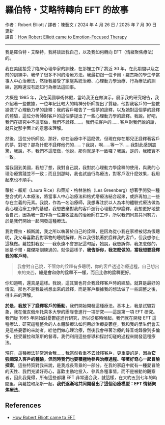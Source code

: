 # 羅伯特・艾略特轉向 EFT 的故事<br>
作者：Robert Elliott / 譯者：陳藝文 / 2024 年 4 月 26 日 / 2025 年 7 月 30 日更新<br>
譯自：[How Robert Elliott came to Emotion-Focused Therapy](https://youtube.com/watch?v=uTJh8PQKNco)

---

我是羅伯特・艾略特，我將談談我自己，以及我如何轉向 EFT（情緒聚焦療法）的。

我在美國接受了臨床心理學家的訓練，在那裡工作了將近 30 年，在此期間以及之前的訓練中，我學了很多不同的治療方法。我最初跟一位卡爾・羅杰斯的學生學當事人中心治療法，然後我接受了家庭系統治療、心理動力學治療、行為療法的訓練，當時還沒有認知行為療法這回事。

大概是 1985 年，我在英國學術休假，當時我正在做演示，展示我的研究報告，我介紹著一些數據，一位年紀比較大的精神分析師提出了質疑，他對我客戶的一些數據做了心理動力學的詮釋：我的客戶報告了一個夢的詮釋，以及她對這個夢的詮釋的體驗，這位分析師對客戶的這個夢提出了一些心理動力學的詮釋。我說，好吧，我們在研究中不這麼做，我們不詮釋……。我們把客戶的…… 客戶對我們說的話，就只從那字面上的意思來理解。

然後，這位分析師說，那好，你在治療中不這麼做，但現在你在那兒正詮釋著客戶的夢，對吧？那為什麼不詮釋他們的……？我說，啊……等一下……我對此感到震驚，我說，不，我們不這麼做，他說，那你就是不一致囉？我說，是的，我確實不一致。

當我回到美國，我想了想，我對自己說，我對於心理動力學詮釋的使用，與我的心理治療實踐並不一致；而且到那時，我也試過行為療法，對客戶沒什麼效果，我用起來也不順手。

蘿拉・賴斯（Laura Rice）和萊斯・格林伯格（Les Greenberg）想著手開發一種整合式的人本療法，將當事人中心治療法和格式塔療法結合起來，或許再加上一些存在主義的元素。我說，作為一名治療師，我想專注於以人為本的體驗式療法做為我心理治療工作的基礎，我想放棄對我的客戶進行心理動力學詮釋，我想更好地整合自己，因為我一直作為一位兼收並蓄的治療師在工作，所以我們同意共同努力，於是我們開始一起開發這種療法。

我對蘿拉・賴斯說，我之所以執著於自己的詮釋，是因為從小我在家裡被認為很聰明，我父母喜歡我對事物的聰明解釋，所以我很執著於詮釋我的客戶，但我想停止這樣做。蘿拉對我說——我永遠不會忘記這句話，她說，我告訴你，我怎麼做的，她是卡爾・羅傑斯訓練過的，就像這樣子，**我告訴你，我怎麼做的，當我想要詮釋我的客戶時**。
> 我會對自己說，不管你的詮釋有多聰明，你的客戶透過治療過程，自己想出來的東西，**總是會和你的詮釋不一樣，而且比你的詮釋更好**。

你知道嗎，還真是這樣。我說，這其實也符合我詮釋客戶時的經驗。就算是最好的情況，那也不是我最初想出來的詮釋，而是客戶根據我的想法做了一些調整之後，得出來的理解。

**於是，我放下了詮釋客戶的衝動**，我們開始開發這種療法。基本上，我是試驗對象，我在俄亥俄州托萊多大學的團隊會進行一項研究——這是第一項 EFT 研究。我們從 1985 年開始對憂鬱症進行研究，所以從那時候起，我們就在開發 EFT 這種療法，研究這種整合的人本體驗療法如何用於治療憂鬱症，我和我的學生們會去見這些憂鬱的來訪者，給他們做心理治療，然後我會帶著治療的錄音或錄像到多倫多，接受蘿拉和萊斯的督導，我們利用這些督導和探討切磋的過程來開發這種療法。

現在，這種療法非常適合我…… 我當然看重不去詮釋客戶，更重要的是，因為**它強調深入客戶的體驗，但同時我們也要積極地參與治療過程、帶著好奇心一起冒險探索**，這些特質對我來說，是我成長背景的一部分。在我的家庭中就有一種愛冒險的天性、我們充滿好奇心，喜歡主動地投入、參與各種事情，而不是被動的觀察者，因此我覺得，所有這些都讓 EFT 非常適合我，就這樣，在大約五到七年的時間里，與蘿拉和萊斯一起，**我們逐漸地共同開發出了這個治療模型：EFT 情緒聚焦療法**。

## References
- [How Robert Elliott came to EFT](s.htm?p=robert_eft)
